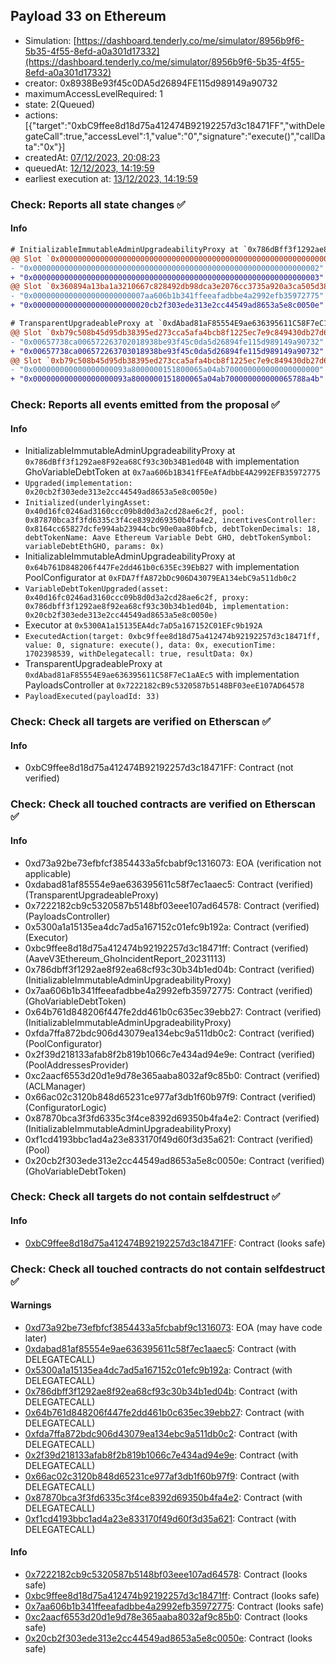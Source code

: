 ## Payload 33 on Ethereum

- Simulation: [https://dashboard.tenderly.co/me/simulator/8956b9f6-5b35-4f55-8efd-a0a301d17332](https://dashboard.tenderly.co/me/simulator/8956b9f6-5b35-4f55-8efd-a0a301d17332)
- creator: 0x8938Be93f45c0DA5d26894FE115d989149a90732
- maximumAccessLevelRequired: 1
- state: 2(Queued)
- actions: [{"target":"0xbC9ffee8d18d75a412474B92192257d3c18471FF","withDelegateCall":true,"accessLevel":1,"value":"0","signature":"execute()","callData":"0x"}]
- createdAt: [07/12/2023, 20:08:23](https://etherscan.io/tx/0x446a1ff3c41f4bb781334487d64a124b95396d25087aaf2ce28db2ebe52a4f19)
- queuedAt: [12/12/2023, 14:19:59](https://etherscan.io/tx/0xcfa86556f00411dd883f302a7a1b9573899f127ab4291d826e7cbb85b10a1ee6)
- earliest execution at: [13/12/2023, 14:19:59](https://www.epochconverter.com/countdown?q=1702477199)

### Check: Reports all state changes :white_check_mark:

#### Info


```diff
# InitializableImmutableAdminUpgradeabilityProxy at `0x786dBff3f1292ae8F92ea68Cf93c30b34B1ed04B` with implementation GhoVariableDebtToken at `0x7aa606b1B341fFEeAfAdbbE4A2992EFB35972775`
@@ Slot `0x0000000000000000000000000000000000000000000000000000000000000000` @@
- "0x0000000000000000000000000000000000000000000000000000000000000002"
+ "0x0000000000000000000000000000000000000000000000000000000000000003"
@@ Slot `0x360894a13ba1a3210667c828492db98dca3e2076cc3735a920a3ca505d382bbc` @@
- "0x0000000000000000000000007aa606b1b341ffeeafadbbe4a2992efb35972775"
+ "0x00000000000000000000000020cb2f303ede313e2cc44549ad8653a5e8c0050e"
```

```diff
# TransparentUpgradeableProxy at `0xdAbad81aF85554E9ae636395611C58F7eC1aAEc5` with implementation PayloadsController at `0x7222182cB9c5320587b5148BF03eeE107AD64578`
@@ Slot `0xb79c508b45d95db38395ed273cca5afa4bcb8f1225ec7e9c849430db27d6f0fe` @@
- "0x00657738ca006572263702018938be93f45c0da5d26894fe115d989149a90732"
+ "0x00657738ca006572263703018938be93f45c0da5d26894fe115d989149a90732"
@@ Slot `0xb79c508b45d95db38395ed273cca5afa4bcb8f1225ec7e9c849430db27d6f0ff` @@
- "0x000000000000000000093a8000000151800065a04ab700000000000000000000"
+ "0x000000000000000000093a8000000151800065a04ab700000000000065788a4b"
```


### Check: Reports all events emitted from the proposal :white_check_mark:

#### Info

- InitializableImmutableAdminUpgradeabilityProxy at `0x786dBff3f1292ae8F92ea68Cf93c30b34B1ed04B` with implementation GhoVariableDebtToken at `0x7aa606b1B341fFEeAfAdbbE4A2992EFB35972775`
- `Upgraded(implementation: 0x20cb2f303ede313e2cc44549ad8653a5e8c0050e)`
- `Initialized(underlyingAsset: 0x40d16fc0246ad3160ccc09b8d0d3a2cd28ae6c2f, pool: 0x87870bca3f3fd6335c3f4ce8392d69350b4fa4e2, incentivesController: 0x8164cc65827dcfe994ab23944cbc90e0aa80bfcb, debtTokenDecimals: 18, debtTokenName: Aave Ethereum Variable Debt GHO, debtTokenSymbol: variableDebtEthGHO, params: 0x)`
- InitializableImmutableAdminUpgradeabilityProxy at `0x64b761D848206f447Fe2dd461b0c635Ec39EbB27` with implementation PoolConfigurator at `0xFDA7ffA872bDc906D43079EA134ebC9a511db0c2`
- `VariableDebtTokenUpgraded(asset: 0x40d16fc0246ad3160ccc09b8d0d3a2cd28ae6c2f, proxy: 0x786dbff3f1292ae8f92ea68cf93c30b34b1ed04b, implementation: 0x20cb2f303ede313e2cc44549ad8653a5e8c0050e)`
- Executor at `0x5300A1a15135EA4dc7aD5a167152C01EFc9b192A`
- `ExecutedAction(target: 0xbc9ffee8d18d75a412474b92192257d3c18471ff, value: 0, signature: execute(), data: 0x, executionTime: 1702398539, withDelegatecall: true, resultData: 0x)`
- TransparentUpgradeableProxy at `0xdAbad81aF85554E9ae636395611C58F7eC1aAEc5` with implementation PayloadsController at `0x7222182cB9c5320587b5148BF03eeE107AD64578`
- `PayloadExecuted(payloadId: 33)`

### Check: Check all targets are verified on Etherscan :white_check_mark:

#### Info

- 0xbC9ffee8d18d75a412474B92192257d3c18471FF: Contract (not verified)

### Check: Check all touched contracts are verified on Etherscan :white_check_mark:

#### Info

- 0xd73a92be73efbfcf3854433a5fcbabf9c1316073: EOA (verification not applicable)
- 0xdabad81af85554e9ae636395611c58f7ec1aaec5: Contract (verified) (TransparentUpgradeableProxy)
- 0x7222182cb9c5320587b5148bf03eee107ad64578: Contract (verified) (PayloadsController)
- 0x5300a1a15135ea4dc7ad5a167152c01efc9b192a: Contract (verified) (Executor)
- 0xbc9ffee8d18d75a412474b92192257d3c18471ff: Contract (verified) (AaveV3Ethereum_GhoIncidentReport_20231113)
- 0x786dbff3f1292ae8f92ea68cf93c30b34b1ed04b: Contract (verified) (InitializableImmutableAdminUpgradeabilityProxy)
- 0x7aa606b1b341ffeeafadbbe4a2992efb35972775: Contract (verified) (GhoVariableDebtToken)
- 0x64b761d848206f447fe2dd461b0c635ec39ebb27: Contract (verified) (InitializableImmutableAdminUpgradeabilityProxy)
- 0xfda7ffa872bdc906d43079ea134ebc9a511db0c2: Contract (verified) (PoolConfigurator)
- 0x2f39d218133afab8f2b819b1066c7e434ad94e9e: Contract (verified) (PoolAddressesProvider)
- 0xc2aacf6553d20d1e9d78e365aaba8032af9c85b0: Contract (verified) (ACLManager)
- 0x66ac02c3120b848d65231ce977af3db1f60b97f9: Contract (verified) (ConfiguratorLogic)
- 0x87870bca3f3fd6335c3f4ce8392d69350b4fa4e2: Contract (verified) (InitializableImmutableAdminUpgradeabilityProxy)
- 0xf1cd4193bbc1ad4a23e833170f49d60f3d35a621: Contract (verified) (Pool)
- 0x20cb2f303ede313e2cc44549ad8653a5e8c0050e: Contract (verified) (GhoVariableDebtToken)

### Check: Check all targets do not contain selfdestruct :white_check_mark:

#### Info

- [0xbC9ffee8d18d75a412474B92192257d3c18471FF](https://etherscan.io/address/0xbC9ffee8d18d75a412474B92192257d3c18471FF): Contract (looks safe)

### Check: Check all touched contracts do not contain selfdestruct :white_check_mark:

#### Warnings

- [0xd73a92be73efbfcf3854433a5fcbabf9c1316073](https://etherscan.io/address/0xd73a92be73efbfcf3854433a5fcbabf9c1316073): EOA (may have code later)
- [0xdabad81af85554e9ae636395611c58f7ec1aaec5](https://etherscan.io/address/0xdabad81af85554e9ae636395611c58f7ec1aaec5): Contract (with DELEGATECALL)
- [0x5300a1a15135ea4dc7ad5a167152c01efc9b192a](https://etherscan.io/address/0x5300a1a15135ea4dc7ad5a167152c01efc9b192a): Contract (with DELEGATECALL)
- [0x786dbff3f1292ae8f92ea68cf93c30b34b1ed04b](https://etherscan.io/address/0x786dbff3f1292ae8f92ea68cf93c30b34b1ed04b): Contract (with DELEGATECALL)
- [0x64b761d848206f447fe2dd461b0c635ec39ebb27](https://etherscan.io/address/0x64b761d848206f447fe2dd461b0c635ec39ebb27): Contract (with DELEGATECALL)
- [0xfda7ffa872bdc906d43079ea134ebc9a511db0c2](https://etherscan.io/address/0xfda7ffa872bdc906d43079ea134ebc9a511db0c2): Contract (with DELEGATECALL)
- [0x2f39d218133afab8f2b819b1066c7e434ad94e9e](https://etherscan.io/address/0x2f39d218133afab8f2b819b1066c7e434ad94e9e): Contract (with DELEGATECALL)
- [0x66ac02c3120b848d65231ce977af3db1f60b97f9](https://etherscan.io/address/0x66ac02c3120b848d65231ce977af3db1f60b97f9): Contract (with DELEGATECALL)
- [0x87870bca3f3fd6335c3f4ce8392d69350b4fa4e2](https://etherscan.io/address/0x87870bca3f3fd6335c3f4ce8392d69350b4fa4e2): Contract (with DELEGATECALL)
- [0xf1cd4193bbc1ad4a23e833170f49d60f3d35a621](https://etherscan.io/address/0xf1cd4193bbc1ad4a23e833170f49d60f3d35a621): Contract (with DELEGATECALL)

#### Info

- [0x7222182cb9c5320587b5148bf03eee107ad64578](https://etherscan.io/address/0x7222182cb9c5320587b5148bf03eee107ad64578): Contract (looks safe)
- [0xbc9ffee8d18d75a412474b92192257d3c18471ff](https://etherscan.io/address/0xbc9ffee8d18d75a412474b92192257d3c18471ff): Contract (looks safe)
- [0x7aa606b1b341ffeeafadbbe4a2992efb35972775](https://etherscan.io/address/0x7aa606b1b341ffeeafadbbe4a2992efb35972775): Contract (looks safe)
- [0xc2aacf6553d20d1e9d78e365aaba8032af9c85b0](https://etherscan.io/address/0xc2aacf6553d20d1e9d78e365aaba8032af9c85b0): Contract (looks safe)
- [0x20cb2f303ede313e2cc44549ad8653a5e8c0050e](https://etherscan.io/address/0x20cb2f303ede313e2cc44549ad8653a5e8c0050e): Contract (looks safe)


